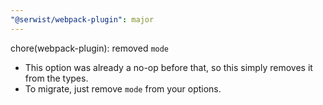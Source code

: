 ```yaml
---
"@serwist/webpack-plugin": major
---
```


chore(webpack-plugin): removed `mode`

- This option was already a no-op before that, so this simply removes it from the types.
- To migrate, just remove `mode` from your options.
